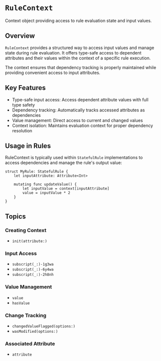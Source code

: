 # ``RuleContext``

Context object providing access to rule evaluation state and input values.

## Overview

`RuleContext` provides a structured way to access input values and manage state during rule evaluation. It offers type-safe access to dependent attributes and their values within the context of a specific rule execution.

The context ensures that dependency tracking is properly maintained while providing convenient access to input attributes.

## Key Features

- Type-safe input access: Access dependent attribute values with full type safety
- Dependency tracking: Automatically tracks accessed attributes as dependencies
- Value management: Direct access to current and changed values
- Context isolation: Maintains evaluation context for proper dependency resolution

## Usage in Rules

RuleContext is typically used within ``StatefulRule`` implementations to access dependencies and manage the rule's output value:

    struct MyRule: StatefulRule {
        let inputAttribute: Attribute<Int>
        
        mutating func updateValue() {
            let inputValue = context[inputAttribute]
            value = inputValue * 2
        }
    }

## Topics

### Creating Context

- ``init(attribute:)``

### Input Access

- ``subscript(_:)-1g3wa``
- ``subscript(_:)-6y4wa``
- ``subscript(_:)-2h8nh``

### Value Management

- ``value``
- ``hasValue``

### Change Tracking

- ``changedValueFlagged(options:)``
- ``wasModified(options:)``

### Associated Attribute

- ``attribute``